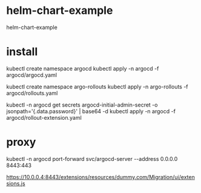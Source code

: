 # helm-chart-example
helm-chart-example


# install
kubectl create namespace argocd
kubectl apply -n argocd -f argocd/argocd.yaml 

kubectl create namespace argo-rollouts
kubectl apply -n argo-rollouts -f argocd/rollouts.yaml

kubectl -n argocd get secrets argocd-initial-admin-secret -o jsonpath='{.data.password}' | base64 -d 
kubectl apply -n argocd -f argocd/rollout-extension.yaml


# proxy
kubectl -n argocd port-forward svc/argocd-server  --address 0.0.0.0 8443:443





https://10.0.0.4:8443/extensions/resources/dummy.com/Migration/ui/extensions.js

